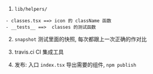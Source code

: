 1. `lib/helpers/`
```
- classes.tsx ==> icon 的 className 函数
- __tests__ ==>  classes 的测试函数
```

2. `snapshot` 测试里面的快照, 每次都跟上一次正确的作对比

3. travis.ci   CI 集成工具

4. 发布: 入口 `index.tsx` 导出需要的组件, `npm publish`
